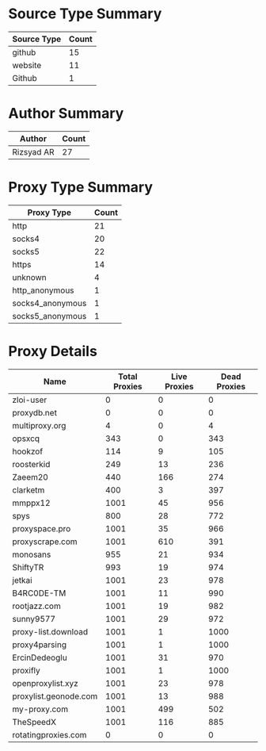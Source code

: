 # Source Type Summary

| Source Type | Count |
|-------------|-------|
| github | 15 |
| website | 11 |
| Github | 1 |


# Author Summary

| Author | Count |
|--------|-------|
| Rizsyad AR | 27 |


# Proxy Type Summary

| Proxy Type | Count |
|------------|-------|
| http | 21 |
| socks4 | 20 |
| socks5 | 22 |
| https | 14 |
| unknown | 4 |
| http_anonymous | 1 |
| socks4_anonymous | 1 |
| socks5_anonymous | 1 |


# Proxy Details

| Name | Total Proxies | Live Proxies | Dead Proxies |
|------|---------------|--------------|---------------|
| zloi-user | 0 | 0 | 0 |
| proxydb.net | 0 | 0 | 0 |
| multiproxy.org | 4 | 0 | 4 |
| opsxcq | 343 | 0 | 343 |
| hookzof | 114 | 9 | 105 |
| roosterkid | 249 | 13 | 236 |
| Zaeem20 | 440 | 166 | 274 |
| clarketm | 400 | 3 | 397 |
| mmppx12 | 1001 | 45 | 956 |
| spys | 800 | 28 | 772 |
| proxyspace.pro | 1001 | 35 | 966 |
| proxyscrape.com | 1001 | 610 | 391 |
| monosans | 955 | 21 | 934 |
| ShiftyTR | 993 | 19 | 974 |
| jetkai | 1001 | 23 | 978 |
| B4RC0DE-TM | 1001 | 11 | 990 |
| rootjazz.com | 1001 | 19 | 982 |
| sunny9577 | 1001 | 29 | 972 |
| proxy-list.download | 1001 | 1 | 1000 |
| proxy4parsing | 1001 | 1 | 1000 |
| ErcinDedeoglu | 1001 | 31 | 970 |
| proxifly | 1001 | 1 | 1000 |
| openproxylist.xyz | 1001 | 23 | 978 |
| proxylist.geonode.com | 1001 | 13 | 988 |
| my-proxy.com | 1001 | 499 | 502 |
| TheSpeedX | 1001 | 116 | 885 |
| rotatingproxies.com | 0 | 0 | 0 |

